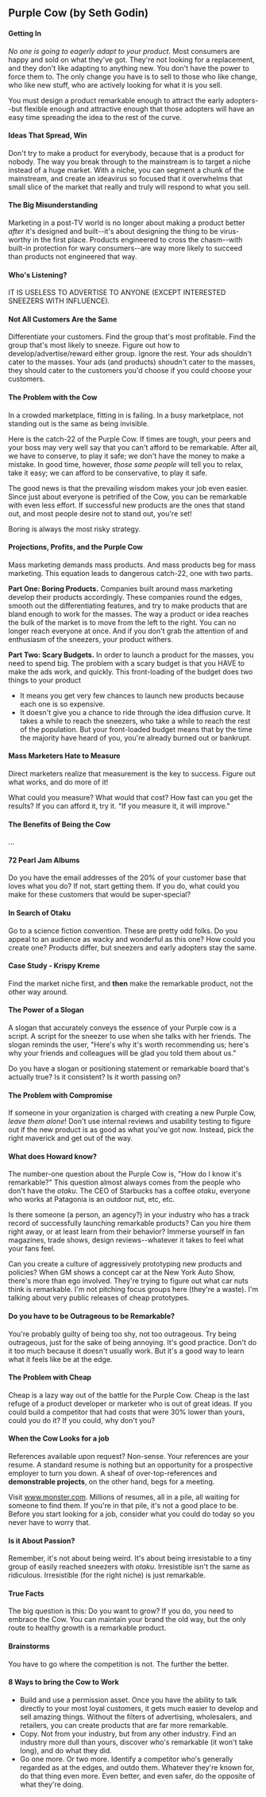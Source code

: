 Purple Cow (by Seth Godin)
---

#### Getting In
_No one is going to eagerly adapt to your product_. Most consumers are happy and 
sold on what they've got. They're not looking for a replacement, and they don't
like adapting to anything new. You don't have the power to force them to. The
only change you have is to sell to those who like change, who like new stuff, 
who are actively looking for what it is you sell.
  
You must design a product remarkable enough to attract the early adopters--but
flexible enough and attractive enough that those adopters will have an easy time
spreading the idea to the rest of the curve.

#### Ideas That Spread, Win
Don't try to make a product for everybody, because that is a product for nobody.
The way you break through to the mainstream is to target a niche instead of a 
huge market. With a niche, you can segment a chunk of the mainstream, and create
an ideavirus so focused that it overwhelms that small slice of the market that 
really and truly will respond to what you sell.


#### The Big Misunderstanding
Marketing in a post-TV world is no longer about making a product better _after_
it's designed and built--it's about designing the thing to be virus-worthy in
the first place. Products engineered to cross the chasm--with built-in protection
for wary consumers--are way more likely to succeed than products not engineered
that way.

#### Who's Listening?
IT IS USELESS TO ADVERTISE TO ANYONE (EXCEPT INTERESTED SNEEZERS WITH INFLUENCE).

#### Not All Customers Are the Same
Differentiate your customers. Find the group that's most profitable. Find the 
group that's most likely to sneeze. Figure out how to develop/advertise/reward
either group. Ignore the rest. Your ads shouldn't cater to the masses. Your ads
(and products) shoudn't cater to the masses, they should cater to the customers
you'd choose if you could choose your customers.

#### The Problem with the Cow
In a crowded marketplace, fitting in is failing. In a busy marketplace, not
standing out is the same as being invisible.

Here is the catch-22 of the Purple Cow. If times are tough, your peers and your
boss may very well say that you can't afford to be remarkable. After all, we have
to conserve, to play it safe; we don't have the money to make a mistake. In good
time, however, *those same people* will tell you to relax, take it easy; we can
afford to be conservative, to play it safe.

The good news is that the prevailing wisdom makes your job even easier. Since 
just about everyone is petrified of the Cow, you can be remarkable with even less
effort. If successful new products are the ones that stand out, and most people 
desire not to stand out, you're set!

Boring is always the most risky strategy.

#### Projections, Profits, and the Purple Cow

Mass marketing demands mass products. And mass products beg for mass marketing.
This equation leads to dangerous catch-22, one with two parts.

**Part One: Boring Products.** Companies built around mass marketing develop their
products accordingly. These companies round the edges, smooth out the differentiating
features, and try to make products that are bland enough to work for the masses.
The way a product or idea reaches the bulk of the market is to move from the left 
to the right. You can no longer reach everyone at once. And if you don't grab the
attention of and enthusiasm of the sneezers, your product withers.

**Part Two: Scary Budgets.** In order to launch a product for the masses, you need
to spend big. The problem with a scary budget is that you HAVE to make the ads
work, and quickly. This front-loading of the budget does two things to your product
 * It means you get very few chances to launch new products because each one is
   so expensive.
 * It doesn't give you a chance to ride through the idea diffusion curve. It takes
   a while to reach the sneezers, who take a while to reach the rest of the population.
   But your front-loaded budget means that by the time the majority have heard 
   of you, you're already burned out or bankrupt.
   
#### Mass Marketers Hate to Measure
Direct marketers realize that measurement is the key to success. Figure out what
works, and do more of it!

What could you measure? What would that cost? How fast can you get the results?
If you can afford it, try it. "If you measure it, it will improve."

#### The Benefits of Being the Cow

...

#### 72 Pearl Jam Albums
Do you have the email addresses of the 20% of your customer base that loves what 
you do? If not, start getting them. If you do, what could you make for these customers
that would be super-special?

#### In Search of Otaku
Go to a science fiction convention. These are pretty odd folks. Do you appeal to
an audience as wacky and wonderful as this one? How could you create one?
Products differ, but sneezers and early adopters stay the same.

#### Case Study - Krispy Kreme
Find the market niche first, and **then** make the remarkable product, not the 
other way around.

#### The Power of a Slogan
A slogan that accurately conveys the essence of your Purple cow is a script. A
script for the sneezer to use when she talks with her friends. The slogan reminds
the user, "Here's why it's worth recommending us; here's why your friends and 
colleagues will be glad you told them about us."

Do you have a slogan or positioning statement or remarkable board that's actually
true? Is it consistent? Is it worth passing on?

#### The Problem with Compromise
If someone in your organization is charged with creating a new Purple Cow, *leave
them alone*! Don't use internal reviews and usability testing to figure out if the 
new product is as good as what you've got now. Instead, pick the right maverick 
and get out of the way.

#### What does Howard know?
The number-one question about the Purple Cow is, "How do I know it's remarkable?" 
This question almost always comes from the people who don't have the *otaku*.
The CEO of Starbucks has a coffee *otaku*, everyone who works at Patagonia is an
outdoor nut, etc, etc.

Is there someone (a person, an agency?) in your industry who has a track record of 
successfully launching remarkable products? Can you hire them right away, or at
least learn from their behavior? Immerse yourself in fan magazines, trade shows,
design reviews--whatever it takes to feel what your fans feel.

Can you create a culture of aggressively prototyping new products and policies?
When GM shows a concept car at the New York Auto Show, there's more than ego 
involved. They're trying to figure out what car nuts think is remarkable. I'm
not pitching focus groups here (they're a waste). I'm talking about very public 
releases of cheap prototypes.

#### Do you have to be Outrageous to be Remarkable?
You're probably guilty of being too shy, not too outrageous. Try being outrageous,
just for the sake of being annoying. It's good practice. Don't do it too much 
because it doesn't usually work. But it's a good way to learn what it feels like
be at the edge.

#### The Problem with Cheap
Cheap is a lazy way out of the battle for the Purple Cow. Cheap is the last refuge
of a product developer or marketer who is out of great ideas.
If you could build a competitor that had costs that were 30% lower than yours, 
could you do it? If you could, why don't you?

#### When the Cow Looks for a job
References available upon request? Non-sense. Your references are your resume.
A standard resume is nothing but an opportunity for a prospective employer to turn
you down. A sheaf of over-top-references and **demonstrable projects**, on the
other hand, begs for a meeting.

Visit www.monster.com. Millions of resumes, all in a pile, all waiting for someone
to find them. If you're in that pile, it's not a good place to be. Before you start
looking for a job, consider what you could do today so you never have to worry 
that.

#### Is it About Passion?
Remember, it's not about being weird. It's about being irresistable to a tiny group
of easily reached sneezers with *otaku*. Irresistible isn't the same as ridiculous.
Irresistible (for the right niche) is just remarkable.

#### True Facts
The big question is this: Do you want to grow? If you do, you need to embrace the
Cow. You can maintain your brand the old way, but the only route to healthy growth
is a remarkable product.
 
#### Brainstorms
You have to go where the competition is not. The further the better.

#### 8 Ways to bring the Cow to Work
* Build and use a permission asset. Once you have the ability to talk directly to 
your most loyal customers, it gets much easier to develop and sell amazing things.
Without the filters of advertising, wholesalers, and retailers, you can create
products that are far more remarkable.
* Copy. Not from your industry, but from any other industry. Find an industry more 
dull than yours, discover who's remarkable (it won't take long), and do what they
did.
* Go one more. Or two more. Identify a competitor who's generally regarded as at
the edges, and outdo them. Whatever they're known for, do that thing even more.
Even better, and even safer, do the opposite of what they're doing.
   
 